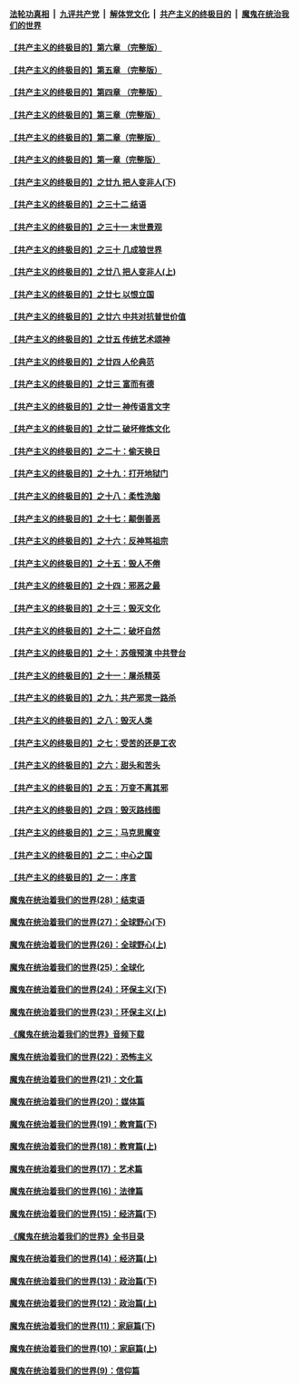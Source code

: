 

####  [法轮功真相](../../../../basic/blob/master/README.md?t=04270801) &nbsp;|&nbsp; [九评共产党](../../../../9ping.md/blob/master/README.md?t=04270801) &nbsp;|&nbsp; [解体党文化](../../../../jtdwh.md/blob/master/README.md?t=04270801)  &nbsp;|&nbsp; [共产主义的终极目的](../../../../gczydzjmd.md/blob/master/README.md?t=04270801) &nbsp;|&nbsp; [魔鬼在统治我们的世界](../../../../mgztzwmdsj.md/blob/master/README.md?t=04270801) 

#### [【共产主义的终极目的】第六章 （完整版）](../pages/nsc422/n11428913.md?t=04270801) 

#### [【共产主义的终极目的】第五章 （完整版）](../pages/nsc422/n11428912.md?t=04270801) 

#### [【共产主义的终极目的】第四章 （完整版）](../pages/nsc422/n11428907.md?t=04270801) 

#### [【共产主义的终极目的】第三章（完整版）](../pages/nsc422/n11428848.md?t=04270801) 

#### [【共产主义的终极目的】第二章（完整版）](../pages/nsc422/n11428831.md?t=04270801) 

#### [【共产主义的终极目的】第一章（完整版）](../pages/nsc422/n11417651.md?t=04270801) 

#### [【共产主义的终极目的】之廿九 把人变非人(下)](../pages/nsc422/n11344140.md?t=04270801) 

#### [【共产主义的终极目的】之三十二 结语](../pages/nsc422/n11360535.md?t=04270801) 

#### [【共产主义的终极目的】之三十一 末世景观](../pages/nsc422/n11351129.md?t=04270801) 

#### [【共产主义的终极目的】之三十 几成狼世界](../pages/nsc422/n11348280.md?t=04270801) 

#### [【共产主义的终极目的】之廿八 把人变非人(上)](../pages/nsc422/n11340492.md?t=04270801) 

#### [【共产主义的终极目的】之廿七 以恨立国](../pages/nsc422/n11336944.md?t=04270801) 

#### [【共产主义的终极目的】之廿六 中共对抗普世价值](../pages/nsc422/n11324785.md?t=04270801) 

#### [【共产主义的终极目的】之廿五 传统艺术颂神](../pages/nsc422/n11296396.md?t=04270801) 

#### [【共产主义的终极目的】之廿四 人伦典范](../pages/nsc422/n11296397.md?t=04270801) 

#### [【共产主义的终极目的】之廿三 富而有德](../pages/nsc422/n11283598.md?t=04270801) 

#### [【共产主义的终极目的】之廿一 神传语言文字](../pages/nsc422/n11263265.md?t=04270801) 

#### [【共产主义的终极目的】之廿二 破坏修炼文化](../pages/nsc422/n11245728.md?t=04270801) 

#### [【共产主义的终极目的】之二十：偷天换日](../pages/nsc422/n11238846.md?t=04270801) 

#### [【共产主义的终极目的】之十九：打开地狱门](../pages/nsc422/n11206376.md?t=04270801) 

#### [【共产主义的终极目的】之十八：柔性洗脑](../pages/nsc422/n11199994.md?t=04270801) 

#### [【共产主义的终极目的】之十七：颠倒善恶](../pages/nsc422/n11179782.md?t=04270801) 

#### [【共产主义的终极目的】之十六：反神骂祖宗](../pages/nsc422/n11166798.md?t=04270801) 

#### [【共产主义的终极目的】之十五：毁人不倦](../pages/nsc422/n11166792.md?t=04270801) 

#### [【共产主义的终极目的】之十四：邪恶之最](../pages/nsc422/n11150249.md?t=04270801) 

#### [【共产主义的终极目的】之十三：毁灭文化](../pages/nsc422/n11135227.md?t=04270801) 

#### [【共产主义的终极目的】之十二：破坏自然](../pages/nsc422/n11135214.md?t=04270801) 

#### [【共产主义的终极目的】之十：苏俄预演 中共登台](../pages/nsc422/n11118424.md?t=04270801) 

#### [【共产主义的终极目的】之十一：屠杀精英](../pages/nsc422/n11118442.md?t=04270801) 

#### [【共产主义的终极目的】之九：共产邪灵一路杀](../pages/nsc422/n11114139.md?t=04270801) 

#### [【共产主义的终极目的】之八：毁灭人类](../pages/nsc422/n11108503.md?t=04270801) 

#### [【共产主义的终极目的】之七：受苦的还是工农](../pages/nsc422/n11101809.md?t=04270801) 

#### [【共产主义的终极目的】之六：甜头和苦头](../pages/nsc422/n11096971.md?t=04270801) 

#### [【共产主义的终极目的】之五：万变不离其邪](../pages/nsc422/n11091285.md?t=04270801) 

#### [【共产主义的终极目的】之四：毁灭路线图](../pages/nsc422/n11086284.md?t=04270801) 

#### [【共产主义的终极目的】之三：马克思魔变](../pages/nsc422/n11061941.md?t=04270801) 

#### [【共产主义的终极目的】之二：中心之国](../pages/nsc422/n11047728.md?t=04270801) 

#### [【共产主义的终极目的】之一：序言](../pages/nsc422/n11086077.md?t=04270801) 

#### [魔鬼在统治着我们的世界(28)：结束语](../pages/nsc422/n10936246.md?t=04270801) 

#### [魔鬼在统治着我们的世界(27)：全球野心(下)](../pages/nsc422/n10928319.md?t=04270801) 

#### [魔鬼在统治着我们的世界(26)：全球野心(上)](../pages/nsc422/n10900318.md?t=04270801) 

#### [魔鬼在统治着我们的世界(25)：全球化](../pages/nsc422/n10788205.md?t=04270801) 

#### [魔鬼在统治着我们的世界(24)：环保主义(下)](../pages/nsc422/n10695307.md?t=04270801) 

#### [魔鬼在统治着我们的世界(23)：环保主义(上)](../pages/nsc422/n10688613.md?t=04270801) 

#### [《魔鬼在统治着我们的世界》音频下载](../pages/nsc422/n10635553.md?t=04270801) 

#### [魔鬼在统治着我们的世界(22)：恐怖主义](../pages/nsc422/n10614727.md?t=04270801) 

#### [魔鬼在统治着我们的世界(21)：文化篇](../pages/nsc422/n10597706.md?t=04270801) 

#### [魔鬼在统治着我们的世界(20)：媒体篇](../pages/nsc422/n10586579.md?t=04270801) 

#### [魔鬼在统治着我们的世界(19)：教育篇(下)](../pages/nsc422/n10564808.md?t=04270801) 

#### [魔鬼在统治着我们的世界(18)：教育篇(上)](../pages/nsc422/n10526970.md?t=04270801) 

#### [魔鬼在统治着我们的世界(17)：艺术篇](../pages/nsc422/n10499093.md?t=04270801) 

#### [魔鬼在统治着我们的世界(16)：法律篇](../pages/nsc422/n10485969.md?t=04270801) 

#### [魔鬼在统治着我们的世界(15)：经济篇(下)](../pages/nsc422/n10469975.md?t=04270801) 

#### [《魔鬼在统治着我们的世界》全书目录](../pages/nsc422/n10464261.md?t=04270801) 

#### [魔鬼在统治着我们的世界(14)：经济篇(上)](../pages/nsc422/n10457370.md?t=04270801) 

#### [魔鬼在统治着我们的世界(13)：政治篇(下)](../pages/nsc422/n10448270.md?t=04270801) 

#### [魔鬼在统治着我们的世界(12)：政治篇(上)](../pages/nsc422/n10444576.md?t=04270801) 

#### [魔鬼在统治着我们的世界(11)：家庭篇(下)](../pages/nsc422/n10440961.md?t=04270801) 

#### [魔鬼在统治着我们的世界(10)：家庭篇(上)](../pages/nsc422/n10435448.md?t=04270801) 

#### [魔鬼在统治着我们的世界(9)：信仰篇](../pages/nsc422/n10432159.md?t=04270801) 

